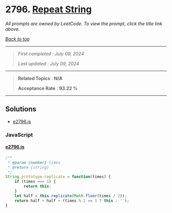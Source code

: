 # 2796. [Repeat String](<https://leetcode.com/problems/repeat-string>)

*All prompts are owned by LeetCode. To view the prompt, click the title link above.*

*[Back to top](<../README.md>)*

------

> *First completed : July 09, 2024*
>
> *Last updated : July 09, 2024*

------

> **Related Topics** : **N/A**
>
> **Acceptance Rate** : **93.22 %**

------

## Solutions

- [e2796.js](<../my-submissions/e2796.js>)
### JavaScript
#### [e2796.js](<../my-submissions/e2796.js>)
```JavaScript
/**
 * @param {number} times
 * @return {string}
 */
String.prototype.replicate = function(times) {
    if (times === 1) {
        return this;
    }
    let half = this.replicate(Math.floor(times / 2));
    return half + half + (times % 2 == 1 ? this : '');
}
```

